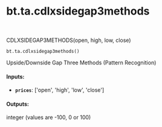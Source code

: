 <div itemscope itemtype="http://developers.google.com/ReferenceObject">
<meta itemprop="name" content="bt.ta.cdlxsidegap3methods" />
<meta itemprop="path" content="Stable" />
</div>

# bt.ta.cdlxsidegap3methods

<!-- Insert buttons and diff -->

<table class="tfo-notebook-buttons tfo-api nocontent" align="left">

</table>



CDLXSIDEGAP3METHODS(open, high, low, close)

<pre class="devsite-click-to-copy prettyprint lang-py tfo-signature-link">
<code>bt.ta.cdlxsidegap3methods()
</code></pre>



<!-- Placeholder for "Used in" -->

Upside/Downside Gap Three Methods (Pattern Recognition)

#### Inputs:


* <b>`prices`</b>: ['open', 'high', 'low', 'close']


#### Outputs:

integer (values are -100, 0 or 100)
